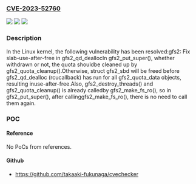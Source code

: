 ### [CVE-2023-52760](https://cve.mitre.org/cgi-bin/cvename.cgi?name=CVE-2023-52760)
![](https://img.shields.io/static/v1?label=Product&message=Linux&color=blue)
![](https://img.shields.io/static/v1?label=Version&message=1da177e4c3f4%3C%207ad4e0a4f61c%20&color=brighgreen)
![](https://img.shields.io/static/v1?label=Vulnerability&message=n%2Fa&color=brighgreen)

### Description

In the Linux kernel, the following vulnerability has been resolved:gfs2: Fix slab-use-after-free in gfs2_qd_deallocIn gfs2_put_super(), whether withdrawn or not, the quota shouldbe cleaned up by gfs2_quota_cleanup().Otherwise, struct gfs2_sbd will be freed before gfs2_qd_dealloc (rcucallback) has run for all gfs2_quota_data objects, resulting inuse-after-free.Also, gfs2_destroy_threads() and gfs2_quota_cleanup() is already calledby gfs2_make_fs_ro(), so in gfs2_put_super(), after callinggfs2_make_fs_ro(), there is no need to call them again.

### POC

#### Reference
No PoCs from references.

#### Github
- https://github.com/takaaki-fukunaga/cvechecker


